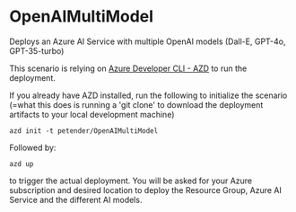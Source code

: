 # OpenAIMultiModel
Deploys an Azure AI Service with multiple OpenAI models (Dall-E, GPT-4o, GPT-35-turbo)

This scenario is relying on [Azure Developer CLI - AZD](https://learn.microsoft.com/en-us/azure/developer/azure-developer-cli/) to run the deployment.

If you already have AZD installed, run the following to initialize the scenario (=what this does is running a 'git clone' to download the deployment artifacts to your local development machine)

```
azd init -t petender/OpenAIMultiModel
```

Followed by:

```
azd up
``` 

to trigger the actual deployment. You will be asked for your Azure subscription and desired location to deploy the Resource Group, Azure AI Service and the different AI models.

